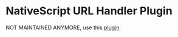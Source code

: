 # NativeScript URL Handler Plugin

NOT MAINTAINED ANYMORE, use this [plugin](https://github.com/nativescript-community/appurl).
